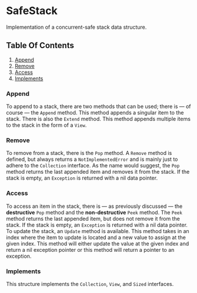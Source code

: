 # SafeStack

Implementation of a concurrent-safe stack data structure.

## Table Of Contents
1. [Append](#append)
2. [Remove](#remove)
3. [Access](#access)
4. [Implements](#implements)

### Append
To append to a stack, there are two methods that can be used; there is &mdash; of course &mdash; the `Append` method. This method appends a singular item to the stack. There is also the `Extend` method. This method appends multiple items to the stack in the form of a `View`.

### Remove
To remove from a stack, there is the `Pop` method. A `Remove` method is defined, but always returns a `NotImplementedError` and is mainly just to adhere to the `Collection` interface. As the name would suggest, the `Pop` method returns the last appended item and removes it from the stack. If the stack is empty, an `Exception` is returned with a nil data pointer.

### Access
To access an item in the stack, there is &mdash; as previously discussed &mdash; the **destructive** `Pop` method and the **non-destructive** `Peek` method. The `Peek` method returns the last appended item, but does not remove it from the stack. If the stack is empty, an `Exception` is returned with a nil data pointer. To update the stack, an `Update` method is available. This method takes in an index where the item to update is located and a new value to assign at the given index. This method will either update the value at the given index and return a nil exception pointer or this method will return a pointer to an exception.

### Implements
This structure implements the `Collection`, `View`, and `Sized` interfaces.